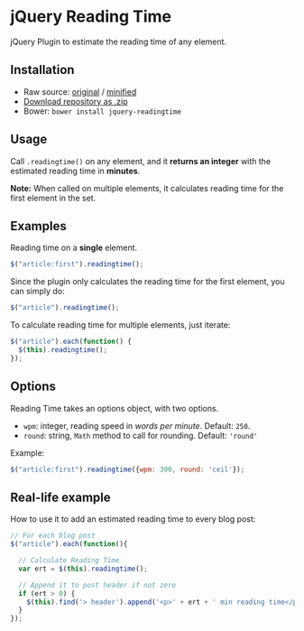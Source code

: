 # jQuery Reading Time

jQuery Plugin to estimate the reading time of any element.

## Installation

- Raw source: [original](https://github.com/paulozoom/jquery-readingtime/blob/master/jquery.readingtime.js) / [minified](https://github.com/paulozoom/jquery-readingtime/blob/master/jquery.readingtime.min.js)
- [Download repository as .zip](https://github.com/paulozoom/jquery-readingtime/archive/master.zip)
- Bower: `bower install jquery-readingtime`

## Usage

Call `.readingtime()` on any element, and it **returns an integer** with the estimated reading time in **minutes**.  

**Note:** When called on multiple elements, it calculates reading time for the first element in the set.


## Examples

Reading time on a **single** element.
```javascript
$("article:first").readingtime();
```

Since the plugin only calculates the reading time for the first element, you can simply do:
```javascript
$("article").readingtime();
```

To calculate reading time for multiple elements, just iterate:
```javascript
$("article").each(function() {
  $(this).readingtime();
});
```


## Options

Reading Time takes an options object, with two options.

- `wpm`: integer, reading speed in *words per minute*. Default: `250`.
- `round`: string, `Math` method to call for rounding. Default: `'round'`

Example:

```javascript
$("article:first").readingtime({wpm: 300, round: 'ceil'});
```


## Real-life example

How to use it to add an estimated reading time to every blog post:

```javascript
// For each blog post
$("article").each(function(){

  // Calculate Reading Time
  var ert = $(this).readingtime();

  // Append it to post header if not zero
  if (ert > 0) {
    $(this).find('> header').append('<p>' + ert + ' min reading time</p>');
  }
});
```
